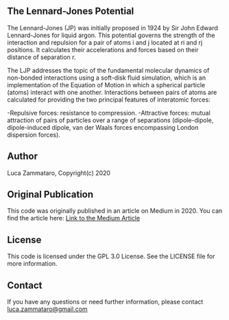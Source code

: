 ## The Lennard-Jones Potential

The Lennard-Jones (JP) was initially proposed in 1924 by Sir John Edward Lennard-Jones for liquid argon. 
This potential governs the strength of the interaction and repulsion for a pair of atoms i and j located at ri and rj positions. 
It calculates their accelerations and forces based on their distance of separation r.

The LJP addresses the topic of the fundamental molecular dynamics of non-bonded interactions using a soft-disk fluid simulation, which is an implementation of the Equation of Motion in which a spherical particle (atoms) interact with one another. Interactions between pairs of atoms are calculated for providing the two principal features of interatomic forces:

-Repulsive forces: resistance to compression.
-Attractive forces: mutual attraction of pairs of particles over a range of separations (dipole-dipole, dipole-induced dipole, van der Waals forces encompassing London dispersion forces).

## Author
Luca Zammataro, Copyright(c) 2020

## Original Publication

This code was originally published in an article on Medium in 2020. You can find the article here: [Link to the Medium Article](https://towardsdatascience.com/the-lennard-jones-potential-35b2bae9446c)

## License

This code is licensed under the GPL 3.0 License. See the LICENSE file for more information.

## Contact

If you have any questions or need further information, please contact luca.zammataro@gmail.com

